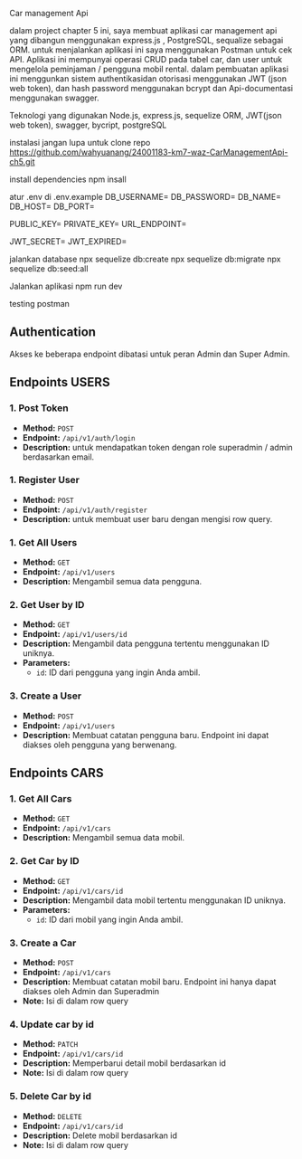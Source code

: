 Car management Api

dalam project chapter 5 ini, saya membuat aplikasi car management api yang dibangun menggunakan express.js , PostgreSQL, sequalize sebagai ORM. untuk menjalankan aplikasi ini saya menggunakan Postman untuk cek API. Aplikasi ini mempunyai operasi CRUD pada tabel car, dan user untuk mengelola peminjaman / pengguna mobil rental.  dalam pembuatan aplikasi ini menggunkan sistem authentikasidan otorisasi menggunakan JWT (json web token), dan hash password menggunakan bcrypt dan Api-documentasi menggunakan swagger.

Teknologi yang digunakan
Node.js, express.js, sequelize ORM, JWT(json web token), swagger, bycript, postgreSQL


instalasi
jangan lupa untuk clone repo
https://github.com/wahyuanang/24001183-km7-waz-CarManagementApi-ch5.git

install dependencies
npm insall

atur .env di .env.example
DB_USERNAME= 
DB_PASSWORD= 
DB_NAME= 
DB_HOST=
DB_PORT=

PUBLIC_KEY=
PRIVATE_KEY=
URL_ENDPOINT=

JWT_SECRET=
JWT_EXPIRED=

jalankan database
npx sequelize db:create
npx sequelize db:migrate
npx sequelize db:seed:all

Jalankan aplikasi
npm run dev

testing postman

## Authentication
Akses ke beberapa endpoint dibatasi untuk peran Admin dan Super Admin.

## Endpoints USERS

### 1. Post Token
- **Method:** `POST`
- **Endpoint:** `/api/v1/auth/login`
- **Description:** untuk mendapatkan token dengan role superadmin / admin berdasarkan email.

### 1. Register User
- **Method:** `POST`
- **Endpoint:** `/api/v1/auth/register`
- **Description:** untuk membuat user baru dengan mengisi row query.

### 1. Get All Users
- **Method:** `GET`
- **Endpoint:** `/api/v1/users`
- **Description:** Mengambil semua data pengguna.

### 2. Get User by ID
- **Method:** `GET`
- **Endpoint:** `/api/v1/users/id`
- **Description:** Mengambil data pengguna tertentu menggunakan ID uniknya.
- **Parameters:**
  - `id`: ID dari pengguna yang ingin Anda ambil.

### 3. Create a User
- **Method:** `POST`
- **Endpoint:** `/api/v1/users`
- **Description:** Membuat catatan pengguna baru. Endpoint ini dapat diakses oleh pengguna yang berwenang.


## Endpoints CARS

### 1. Get All Cars
- **Method:** `GET`
- **Endpoint:** `/api/v1/cars`
- **Description:** Mengambil semua data mobil.

### 2. Get Car by ID
- **Method:** `GET`
- **Endpoint:** `/api/v1/cars/id`
- **Description:** Mengambil data mobil tertentu menggunakan ID uniknya.
- **Parameters:**
  - `id`: ID dari mobil yang ingin Anda ambil.

### 3. Create a Car
- **Method:** `POST`
- **Endpoint:** `/api/v1/cars`
- **Description:** Membuat catatan mobil baru. Endpoint ini hanya dapat diakses oleh Admin dan Superadmin
- **Note:** Isi di dalam row query

### 4. Update car by id
- **Method:** `PATCH`
- **Endpoint:** `/api/v1/cars/id`
- **Description:** Memperbarui detail mobil berdasarkan id
- **Note:** Isi di dalam row query

### 5. Delete Car by id
- **Method:** `DELETE`
- **Endpoint:** `/api/v1/cars/id`
- **Description:** Delete mobil berdasarkan id 
- **Note:** Isi di dalam row query





